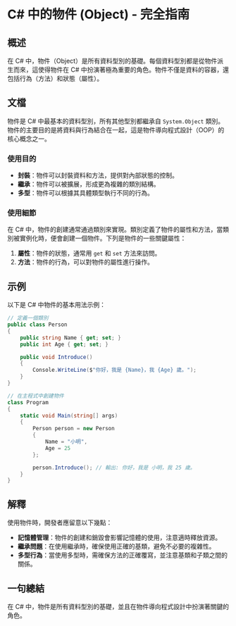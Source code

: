 <!--
Meta Description: # C# 中的物件 (Object) - 完全指南 ## 概述 在 C# 中，物件（Object）是所有資料型別的基礎。每個資料型別都是從物件派生而來，這使得物件在 C# 中扮演著極為重要的角色。物件不僅是資料的容器，還包括行為（方法）和狀態（屬性）。 ## 文檔 物件是 C# 中最基本的資料型別，...
Meta Keywords: person, public, object, get, set
-->

# C# 中的物件 (Object) - 完全指南

## 概述
在 C# 中，物件（Object）是所有資料型別的基礎。每個資料型別都是從物件派生而來，這使得物件在 C# 中扮演著極為重要的角色。物件不僅是資料的容器，還包括行為（方法）和狀態（屬性）。

## 文檔
物件是 C# 中最基本的資料型別，所有其他型別都繼承自 `System.Object` 類別。物件的主要目的是將資料與行為結合在一起，這是物件導向程式設計（OOP）的核心概念之一。

### 使用目的
- **封裝**：物件可以封裝資料和方法，提供對內部狀態的控制。
- **繼承**：物件可以被擴展，形成更為複雜的類別結構。
- **多型**：物件可以根據其具體類型執行不同的行為。

### 使用細節
在 C# 中，物件的創建通常通過類別來實現。類別定義了物件的屬性和方法，當類別被實例化時，便會創建一個物件。下列是物件的一些關鍵屬性：
1. **屬性**：物件的狀態，通常用 `get` 和 `set` 方法來訪問。
2. **方法**：物件的行為，可以對物件的屬性進行操作。

## 示例
以下是 C# 中物件的基本用法示例：

```csharp
// 定義一個類別
public class Person
{
    public string Name { get; set; }
    public int Age { get; set; }

    public void Introduce()
    {
        Console.WriteLine($"你好，我是 {Name}，我 {Age} 歲。");
    }
}

// 在主程式中創建物件
class Program
{
    static void Main(string[] args)
    {
        Person person = new Person
        {
            Name = "小明",
            Age = 25
        };

        person.Introduce(); // 輸出: 你好，我是 小明，我 25 歲。
    }
}
```

## 解釋
使用物件時，開發者應留意以下幾點：
- **記憶體管理**：物件的創建和銷毀會影響記憶體的使用，注意適時釋放資源。
- **繼承問題**：在使用繼承時，確保使用正確的基類，避免不必要的複雜性。
- **多型行為**：當使用多型時，需確保方法的正確覆寫，並注意基類和子類之間的關係。

## 一句總結
在 C# 中，物件是所有資料型別的基礎，並且在物件導向程式設計中扮演著關鍵的角色。